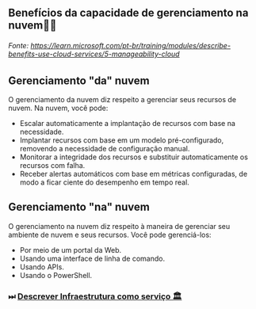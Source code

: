 ## Benefícios da capacidade de gerenciamento na nuvem👨‍💼
###### Fonte: https://learn.microsoft.com/pt-br/training/modules/describe-benefits-use-cloud-services/5-manageability-cloud

## Gerenciamento "da" nuvem

O gerenciamento da nuvem diz respeito a gerenciar seus recursos de nuvem. Na nuvem, você pode:
* Escalar automaticamente a implantação de recursos com base na necessidade.
* Implantar recursos com base em um modelo pré-configurado, removendo a necessidade de configuração manual.
* Monitorar a integridade dos recursos e substituir automaticamente os recursos com falha.
* Receber alertas automáticos com base em métricas configuradas, de modo a ficar ciente do desempenho em tempo real.

## Gerenciamento "na" nuvem
O gerenciamento na nuvem diz respeito à maneira de gerenciar seu ambiente de nuvem e seus recursos. Você pode gerenciá-los:
* Por meio de um portal da Web.
* Usando uma interface de linha de comando.
* Usando APIs.
* Usando o PowerShell.

### ⏭ <a href="https://github.com/ofabiobatista/AZ-900/blob/main/Iaas.md"> Descrever Infraestrutura como serviço 🏛 </a>

